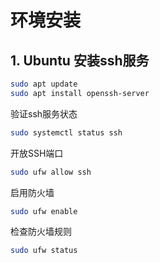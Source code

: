 # 环境安装

## 1. Ubuntu 安装ssh服务

```bash
sudo apt update
sudo apt install openssh-server
```

验证ssh服务状态

```bash
sudo systemctl status ssh
```

开放SSH端口

```bash
sudo ufw allow ssh
```

启用防火墙

```bash
sudo ufw enable
```

检查防火墙规则

```bash
sudo ufw status
```